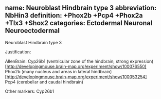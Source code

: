 name: Neuroblast Hindbrain type 3
abbreviation: NbHin3
definition: +Phox2b +Pcp4 +Phox2a +Tlx3 +Shox2
categories: Ectodermal Neuronal Neuroectodermal
---

Neuroblast Hindbrain type 3

Justification:


AllenBrain:
Cyp26b1 (ventricular zone of the hindbrain, strong expression)
[http://developingmouse.brain-map.org/experiment/show/100076550]
Phox2b (many nucleus and areas in lateral hindbrain)
[http://developingmouse.brain-map.org/experiment/show/100053254]
Pcp4 (cerebellar and caudal hindbrain)


Other markers:
Cyp26b1